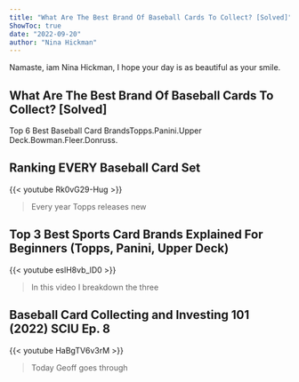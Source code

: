 ```yaml
---
title: "What Are The Best Brand Of Baseball Cards To Collect? [Solved]"
ShowToc: true 
date: "2022-09-20"
author: "Nina Hickman" 
---
```


Namaste, iam Nina Hickman, I hope your day is as beautiful as your smile.
## What Are The Best Brand Of Baseball Cards To Collect? [Solved]
Top 6 Best Baseball Card BrandsTopps.Panini.Upper Deck.Bowman.Fleer.Donruss.

## Ranking EVERY Baseball Card Set
{{< youtube Rk0vG29-Hug >}}
>Every year Topps releases new 

## Top 3 Best Sports Card Brands Explained For Beginners  (Topps, Panini, Upper Deck)
{{< youtube eslH8vb_lD0 >}}
>In this video I breakdown the three 

## Baseball Card Collecting and Investing 101 (2022) SCIU Ep. 8
{{< youtube HaBgTV6v3rM >}}
>Today Geoff goes through 

